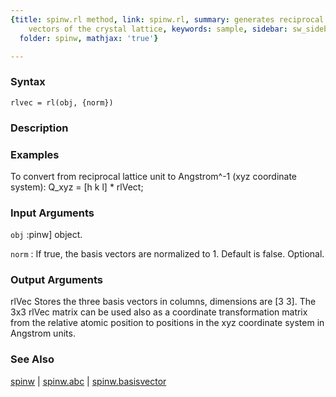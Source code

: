 ```yaml
---
{title: spinw.rl method, link: spinw.rl, summary: generates reciprocal lattice basis
    vectors of the crystal lattice, keywords: sample, sidebar: sw_sidebar, permalink: spinw_rl.html,
  folder: spinw, mathjax: 'true'}

---
```


### Syntax

`rlvec = rl(obj, {norm})`

### Description



### Examples

To convert from reciprocal lattice unit to Angstrom^-1 (xyz coordinate system):
  Q_xyz =  [h k l] * rlVect;

### Input Arguments

`obj`
:pinw] object.

`norm`
:    If true, the basis vectors are normalized to 1. Default is false.
     Optional.

### Output Arguments

rlVec     Stores the three basis vectors in columns, dimensions are
          [3 3].
The 3x3 rlVec matrix can be used also as a coordinate transformation
matrix from the relative atomic position to positions in the xyz
coordinate system in Angstrom units.

### See Also

[spinw](spinw.html) \| [spinw.abc](spinw_abc.html) \| [spinw.basisvector](spinw_basisvector.html)


